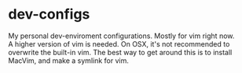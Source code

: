 # dev-configs
My personal dev-enviroment configurations. Mostly for vim right now.     
A higher version of vim is needed. On OSX, it's not recommended to overwrite the built-in vim. The best way to get around this is to install MacVim, and make a symlink for vim.
